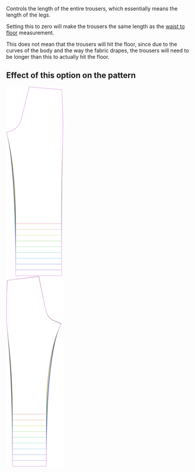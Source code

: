 Controls the length of the entire trousers, which essentially means the length of the legs.

<Note>

Setting this to zero will make the trousers the same length as the [waist to floor](/docs/measurements/waisttofloor) measurement.

This does not mean that the trousers will hit the floor, since due to the curves of the body and the way the fabric drapes,
the trousers will need to be longer than this to actually hit the floor.

</Note>

## Effect of this option on the pattern

![This image shows the effect of this option by superimposing several variants that have a different value for this option](titan_lengthbonus_sample.svg "Effect of this option on the pattern")
